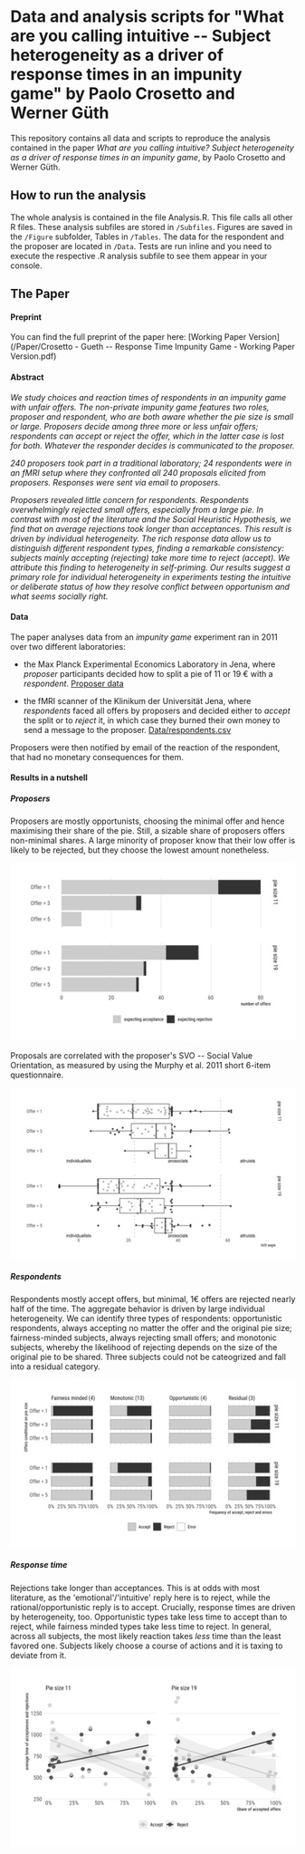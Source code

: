 # Data and analysis scripts for "What are you calling intuitive -- Subject heterogeneity as a driver of response times in an impunity game" by Paolo Crosetto and Werner Güth

This repository contains all data and scripts to reproduce the analysis contained in the paper *What are you calling intuitive? Subject heterogeneity as a driver of response times in an impunity game*, by Paolo Crosetto and Werner Güth.

## How to run the analysis

The whole analysis is contained in the file Analysis.R. This file calls all other R files. These analysis subfiles are stored in `/Subfiles`. Figures are saved in the `/Figure` subfolder, Tables in `/Tables`. The data for the respondent and the proposer are located in `/Data`. Tests are run inline and you need to execute the respective .R analysis subfile to see them appear in your console.

## The Paper

#### Preprint

You can find the full preprint of the paper here: [Working Paper Version](/Paper/Crosetto - Gueth -- Response Time Impunity Game - Working Paper Version.pdf)

#### Abstract

*We study choices and reaction times of respondents in an impunity game with unfair offers. The non-private impunity game features two roles, proposer and respondent, who are both aware whether the pie size is small or large. Proposers decide among three more or less unfair offers; respondents can accept or reject the offer, which in the latter case is lost for both. Whatever the responder decides is communicated to the proposer.*

*240 proposers took part in a traditional laboratory; 24 respondents were in an fMRI setup where they confronted all 240 proposals elicited from proposers. Responses were sent via email to proposers.*

*Proposers revealed little concern for respondents. Respondents overwhelmingly rejected small offers, especially from a large pie. In contrast with most of the literature and the Social Heuristic Hypothesis, we find that on average rejections took longer than acceptances. This result is driven by individual heterogeneity. The rich response data allow us to distinguish different respondent types, finding a remarkable consistency: subjects mainly accepting (rejecting) take more time to reject (accept). We attribute this finding to heterogeneity in self-priming. Our results suggest a primary role for individual heterogeneity in experiments testing the intuitive or deliberate status of how they resolve conflict between opportunism and what seems socially right.*

#### Data

The paper analyses data from an *impunity game* experiment ran in 2011 over two different laboratories:

-   the Max Planck Experimental Economics Laboratory in Jena, where *proposer* participants decided how to split a pie of 11 or 19 € with a *respondent*. [Proposer data](Data/proposers.csv)

-   the fMRI scanner of the Klinikum der Universität Jena, where *respondents* faced all offers by proposers and decided either to *accept* the split or to *reject* it, in which case they burned their own money to send a message to the proposer. [Data/respondents.csv](Data/respondents.csv)

Proposers were then notified by email of the reaction of the respondent, that had no monetary consequences for them.

#### Results in a nutshell

##### Proposers

Proposers are mostly opportunists, choosing the minimal offer and hence maximising their share of the pie. Still, a sizable share of proposers offers non-minimal shares. A large minority of proposer know that their low offer is likely to be rejected, but they choose the lowest amount nonetheless.

![](Figures/Figure_1.png)

Proposals are correlated with the proposer's SVO -- Social Value Orientation, as measured by using the Murphy et al. 2011 short 6-item questionnaire.

![](Figures/Figure_2.png)

##### Respondents

Respondents mostly accept offers, but minimal, 1€ offers are rejected nearly half of the time. The aggregate behavior is driven by large individual heterogeneity. We can identify three types of respondents: opportunistic respondents, always accepting no matter the offer and the original pie size; fairness-minded subjects, always rejecting small offers; and monotonic subjects, whereby the likelihood of rejecting depends on the size of the original pie to be shared. Three subjects could not be cateogrized and fall into a residual category.

![](Figures/Figure_5.png)

##### Response time

Rejections take longer than acceptances. This is at odds with most literature, as the 'emotional'/'intuitive' reply here is to reject, while the rational/opportunistic reply is to accept. Crucially, response times are driven by heterogeneity, too. Opportunistic types take less time to accept than to reject, while fairness minded types take less time to reject. In general, across all subjects, the most likely reaction takes *less* time than the least favored one. Subjects likely choose a course of actions and it is taxing to deviate from it.

![](Figures/Figure_7.png)
